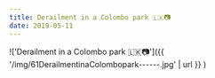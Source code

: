 ```yaml
---
title: Derailment in a Colombo park 🇱🇰📷
date: 2019-05-11
---
```


!['Derailment in a Colombo park 🇱🇰📷']({{ '/img/61DerailmentinaColombopark------.jpg' | url }} )
